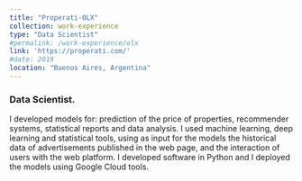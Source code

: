 ```yaml
---
title: "Properati-OLX"
collection: work-experience
type: "Data Scientist"
#permalink: /work-experience/olx
link: 'https://properati.com/'
#date: 2019
location: "Buenos Aires, Argentina"
---
```


<h3>Data Scientist.</h3>
<p>I developed models for:  prediction of the price of properties, recommender systems, statistical reports and data analysis. I used machine learning, deep learning and statistical tools, using as input for the models the historical data of advertisements published in the web page, and the interaction of users with the  web  platform.   I  developed  software  in  Python  and  I deployed the models using Google Cloud tools.</p>
